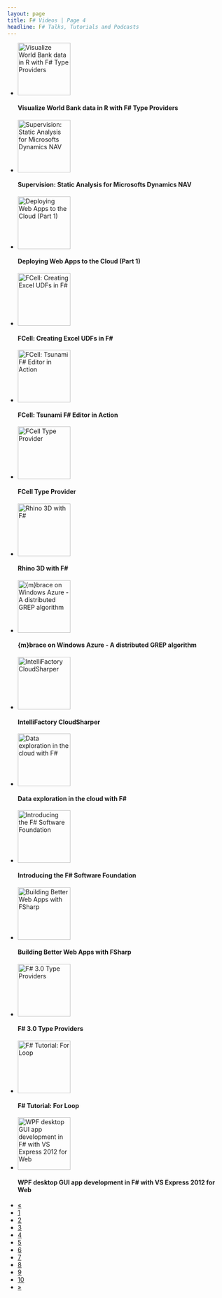 ```yaml
---
layout: page
title: F# Videos | Page 4
headline: F# Talks, Tutorials and Podcasts
---
```


<div>
  <div class="row-fluid">
    <ul class="thumbnails">
      <li class="span4">
        <div class="thumbnail" style="border: none;">
          <a href="http://www.youtube.com/watch?v=_BOST3W88-Y">
            <img src="http://i4.ytimg.com/vi/_BOST3W88-Y/mqdefault.jpg" alt="Visualize World Bank data in R with F# Type Providers" style="height: 120px;" />
          </a>
          <h4>Visualize World Bank data in R with F# Type Providers</h4>
        </div>
      </li>
      <li class="span4">
        <div class="thumbnail" style="border: none;">
          <a href="http://vimeo.com/63376677">
            <img src="http://b.vimeocdn.com/ts/433/611/433611917_295.jpg" alt="Supervision: Static Analysis for Microsofts Dynamics NAV" style="height: 120px;" />
          </a>
          <h4>Supervision: Static Analysis for Microsofts Dynamics NAV</h4>
        </div>
      </li>
      <li class="span4">
        <div class="thumbnail" style="border: none;">
          <a href="http://www.youtube.com/watch?v=StaP_L6xLUg">
            <img src="http://i4.ytimg.com/vi/StaP_L6xLUg/mqdefault.jpg" alt="Deploying Web Apps to the Cloud (Part 1)" style="height: 120px;" />
          </a>
          <h4>Deploying Web Apps to the Cloud (Part 1)</h4>
        </div>
      </li>
    </ul>
  </div>
  <div class="row-fluid">
    <ul class="thumbnails">
      <li class="span4">
        <div class="thumbnail" style="border: none;">
          <a href="http://www.youtube.com/watch?v=XsNa2LbIdFA">
            <img src="http://i1.ytimg.com/vi/XsNa2LbIdFA/mqdefault.jpg" alt="FCell: Creating Excel UDFs in F#" style="height: 120px;" />
          </a>
          <h4>FCell: Creating Excel UDFs in F#</h4>
        </div>
      </li>
      <li class="span4">
        <div class="thumbnail" style="border: none;">
          <a href="http://www.youtube.com/watch?v=g3VcjXGhp9U">
            <img src="http://i4.ytimg.com/vi/g3VcjXGhp9U/mqdefault.jpg" alt="FCell: Tsunami F# Editor in Action" style="height: 120px;" />
          </a>
          <h4>FCell: Tsunami F# Editor in Action</h4>
        </div>
      </li>
      <li class="span4">
        <div class="thumbnail" style="border: none;">
          <a href="http://www.youtube.com/watch?v=9ri0RpT4mMo">
            <img src="http://i2.ytimg.com/vi/9ri0RpT4mMo/mqdefault.jpg" alt="FCell Type Provider" style="height: 120px;" />
          </a>
          <h4>FCell Type Provider</h4>
        </div>
      </li>
    </ul>
  </div>
  <div class="row-fluid">
    <ul class="thumbnails">
      <li class="span4">
        <div class="thumbnail" style="border: none;">
          <a href="http://www.youtube.com/watch?v=GbahmjW3J5Q">
            <img src="http://i4.ytimg.com/vi/GbahmjW3J5Q/mqdefault.jpg" alt="Rhino 3D with F#" style="height: 120px;" />
          </a>
          <h4>Rhino 3D with F#</h4>
        </div>
      </li>
      <li class="span4">
        <div class="thumbnail" style="border: none;">
          <a href="http://www.youtube.com/watch?v=13_4EUJ0v4A">
            <img src="http://i2.ytimg.com/vi/13_4EUJ0v4A/mqdefault.jpg" alt="{m}brace on Windows Azure - A distributed GREP algorithm" style="height: 120px;" />
          </a>
          <h4>{m}brace on Windows Azure - A distributed GREP algorithm</h4>
        </div>
      </li>
      <li class="span4">
        <div class="thumbnail" style="border: none;">
          <a href="http://vimeo.com/59499238">
            <img src="http://b.vimeocdn.com/ts/413/531/413531764_295.jpg" alt="IntelliFactory CloudSharper" style="height: 120px;" />
          </a>
          <h4>IntelliFactory CloudSharper</h4>
        </div>
      </li>
    </ul>
  </div>
  <div class="row-fluid">
    <ul class="thumbnails">
      <li class="span4">
        <div class="thumbnail" style="border: none;">
          <a href="http://vimeo.com/57399434">
            <img src="http://b.vimeocdn.com/ts/397/852/397852679_295.jpg" alt="Data exploration in the cloud with F#" style="height: 120px;" />
          </a>
          <h4>Data exploration in the cloud with F#</h4>
        </div>
      </li>
      <li class="span4">
        <div class="thumbnail" style="border: none;">
          <a href="http://vimeo.com/53136114">
            <img src="http://b.vimeocdn.com/ts/366/841/366841027_295.jpg" alt="Introducing the F# Software Foundation" style="height: 120px;" />
          </a>
          <h4>Introducing the F# Software Foundation</h4>
        </div>
      </li>
      <li class="span4">
        <div class="thumbnail" style="border: none;">
          <a href="http://vimeo.com/52610636">
            <img src="http://b.vimeocdn.com/ts/363/031/363031319_295.jpg" alt="Building Better Web Apps with FSharp" style="height: 120px;" />
          </a>
          <h4>Building Better Web Apps with FSharp</h4>
        </div>
      </li>
    </ul>
  </div>
  <div class="row-fluid">
    <ul class="thumbnails">
      <li class="span4">
        <div class="thumbnail" style="border: none;">
          <a href="http://vimeo.com/50170965">
            <img src="http://b.vimeocdn.com/ts/345/790/345790066_295.jpg" alt="F# 3.0 Type Providers" style="height: 120px;" />
          </a>
          <h4>F# 3.0 Type Providers</h4>
        </div>
      </li>
      <li class="span4">
        <div class="thumbnail" style="border: none;">
          <a href="http://www.youtube.com/watch?v=OzISu9udIY0">
            <img src="http://i4.ytimg.com/vi/OzISu9udIY0/mqdefault.jpg" alt="F# Tutorial: For Loop" style="height: 120px;" />
          </a>
          <h4>F# Tutorial: For Loop</h4>
        </div>
      </li>
      <li class="span4">
        <div class="thumbnail" style="border: none;">
          <a href="http://www.youtube.com/watch?v=e4R9EfFNgLU">
            <img src="http://i2.ytimg.com/vi/e4R9EfFNgLU/mqdefault.jpg" alt="WPF desktop GUI app development in F# with VS Express 2012 for Web" style="height: 120px;" />
          </a>
          <h4>WPF desktop GUI app development in F# with VS Express 2012 for Web</h4>
        </div>
      </li>
    </ul>
  </div>
  <div class="pagination pagination-centered">
    <ul>
      <li>
        <a href="3">«</a>
      </li>
      <li>
        <a href="1">1</a>
      </li>
      <li>
        <a href="2">2</a>
      </li>
      <li>
        <a href="3">3</a>
      </li>
      <li class="active">
        <a href="4">4</a>
      </li>
      <li>
        <a href="5">5</a>
      </li>
      <li>
        <a href="6">6</a>
      </li>
      <li>
        <a href="7">7</a>
      </li>
      <li>
        <a href="8">8</a>
      </li>
      <li>
        <a href="9">9</a>
      </li>
      <li>
        <a href="10">10</a>
      </li>
      <li>
        <a href="5">»</a>
      </li>
    </ul>
  </div>
</div>
